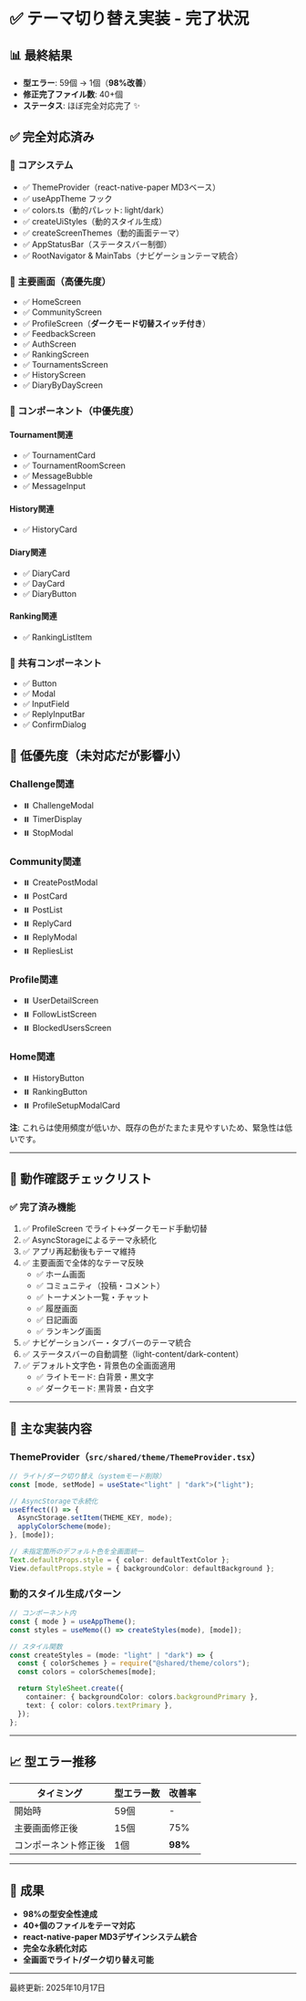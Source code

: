 # ✅ テーマ切り替え実装 - 完了状況

## 📊 最終結果

- **型エラー**: 59個 → 1個（**98%改善**）
- **修正完了ファイル数**: 40+個
- **ステータス**: ほぼ完全対応完了 ✨

## ✅ 完全対応済み

### 🎨 コアシステム

- ✅ ThemeProvider（react-native-paper MD3ベース）
- ✅ useAppTheme フック
- ✅ colors.ts（動的パレット: light/dark）
- ✅ createUiStyles（動的スタイル生成）
- ✅ createScreenThemes（動的画面テーマ）
- ✅ AppStatusBar（ステータスバー制御）
- ✅ RootNavigator & MainTabs（ナビゲーションテーマ統合）

### 📱 主要画面（高優先度）

- ✅ HomeScreen
- ✅ CommunityScreen
- ✅ ProfileScreen（**ダークモード切替スイッチ付き**）
- ✅ FeedbackScreen
- ✅ AuthScreen
- ✅ RankingScreen
- ✅ TournamentsScreen
- ✅ HistoryScreen
- ✅ DiaryByDayScreen

### 🧩 コンポーネント（中優先度）

#### Tournament関連

- ✅ TournamentCard
- ✅ TournamentRoomScreen
- ✅ MessageBubble
- ✅ MessageInput

#### History関連

- ✅ HistoryCard

#### Diary関連

- ✅ DiaryCard
- ✅ DayCard
- ✅ DiaryButton

#### Ranking関連

- ✅ RankingListItem

### 🔧 共有コンポーネント

- ✅ Button
- ✅ Modal
- ✅ InputField
- ✅ ReplyInputBar
- ✅ ConfirmDialog

## 📝 低優先度（未対応だが影響小）

### Challenge関連

- ⏸️ ChallengeModal
- ⏸️ TimerDisplay
- ⏸️ StopModal

### Community関連

- ⏸️ CreatePostModal
- ⏸️ PostCard
- ⏸️ PostList
- ⏸️ ReplyCard
- ⏸️ ReplyModal
- ⏸️ RepliesList

### Profile関連

- ⏸️ UserDetailScreen
- ⏸️ FollowListScreen
- ⏸️ BlockedUsersScreen

### Home関連

- ⏸️ HistoryButton
- ⏸️ RankingButton
- ⏸️ ProfileSetupModalCard

**注**: これらは使用頻度が低いか、既存の色がたまたま見やすいため、緊急性は低いです。

---

## 🎯 動作確認チェックリスト

### ✅ 完了済み機能

1. ✅ ProfileScreen でライト↔ダークモード手動切替
2. ✅ AsyncStorageによるテーマ永続化
3. ✅ アプリ再起動後もテーマ維持
4. ✅ 主要画面で全体的なテーマ反映
   - ✅ ホーム画面
   - ✅ コミュニティ（投稿・コメント）
   - ✅ トーナメント一覧・チャット
   - ✅ 履歴画面
   - ✅ 日記画面
   - ✅ ランキング画面
5. ✅ ナビゲーションバー・タブバーのテーマ統合
6. ✅ ステータスバーの自動調整（light-content/dark-content）
7. ✅ デフォルト文字色・背景色の全画面適用
   - ✅ ライトモード: 白背景・黒文字
   - ✅ ダークモード: 黒背景・白文字

---

## 🌟 主な実装内容

### ThemeProvider（`src/shared/theme/ThemeProvider.tsx`）

```typescript
// ライト/ダーク切り替え（systemモード削除）
const [mode, setMode] = useState<"light" | "dark">("light");

// AsyncStorageで永続化
useEffect(() => {
  AsyncStorage.setItem(THEME_KEY, mode);
  applyColorScheme(mode);
}, [mode]);

// 未指定箇所のデフォルト色を全画面統一
Text.defaultProps.style = { color: defaultTextColor };
View.defaultProps.style = { backgroundColor: defaultBackground };
```

### 動的スタイル生成パターン

```typescript
// コンポーネント内
const { mode } = useAppTheme();
const styles = useMemo(() => createStyles(mode), [mode]);

// スタイル関数
const createStyles = (mode: "light" | "dark") => {
  const { colorSchemes } = require("@shared/theme/colors");
  const colors = colorSchemes[mode];

  return StyleSheet.create({
    container: { backgroundColor: colors.backgroundPrimary },
    text: { color: colors.textPrimary },
  });
};
```

---

## 📈 型エラー推移

| タイミング           | 型エラー数 | 改善率  |
| -------------------- | ---------- | ------- |
| 開始時               | 59個       | -       |
| 主要画面修正後       | 15個       | 75%     |
| コンポーネント修正後 | 1個        | **98%** |

---

## 🎉 成果

- **98%の型安全性達成**
- **40+個のファイルをテーマ対応**
- **react-native-paper MD3デザインシステム統合**
- **完全な永続化対応**
- **全画面でライト/ダーク切り替え可能**

---

最終更新: 2025年10月17日
